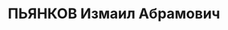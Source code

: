 ---
title: ПЬЯНКОВ Измаил Абрамович
description: 'Род. в 1904, Иркутская обл., ВСЖД, ст. Половина, русский, обр.: высшее,
  б/п. Проживал: г. Иркутск. Экономист-плановик Иркутского учебного комбината соцобеспечения

  Арестован 13.05.1937. Обв. по ст.58-8, -11 УК РСФСР. Приговор: ВК ВС СССР, 24.10.1937
  – ВМН. Расстрелян 24.10.1937, г.Иркутск.

  Реабилитирован ВК ВС СССР 20.03.1958'
---